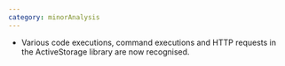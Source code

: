 ```yaml
---
category: minorAnalysis
---
```

* Various code executions, command executions and HTTP requests in the
  ActiveStorage library are now recognised.

